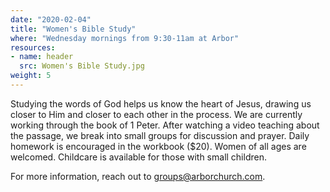 ```yaml
---
date: "2020-02-04"
title: "Women's Bible Study"
where: "Wednesday mornings from 9:30-11am at Arbor"
resources:
- name: header
  src: Women's Bible Study.jpg
weight: 5
---
```


Studying the words of God helps us know the heart of Jesus, drawing us closer to Him and closer to each other in the process. We are currently working through the book of 1 Peter. After watching a video teaching about the passage, we break into small groups for discussion and prayer. Daily homework is encouraged in the workbook ($20). Women of all ages are welcomed. Childcare is available for those with small children. 

For more information, reach out to groups@arborchurch.com.

